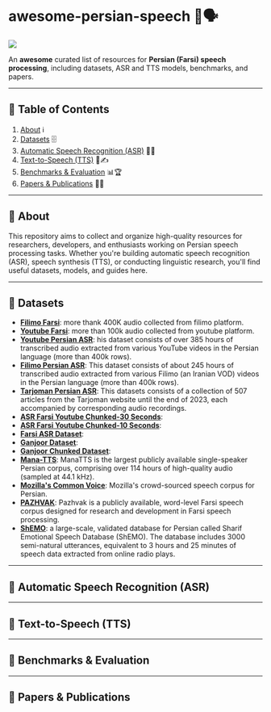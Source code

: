 # awesome-persian-speech 🌟🗣️

![](https://github.com/user-attachments/assets/481e211f-0e1f-4792-b0bc-14aeac95c8ca)


An **awesome** curated list of resources for **Persian (Farsi) speech processing**, including datasets, ASR and TTS models, benchmarks, and papers.

---

## 📖 Table of Contents

1. [About](#about) ℹ️
2. [Datasets](#datasets) 🗄️
3. [Automatic Speech Recognition (ASR)](#automatic-speech-recognition-asr) 🤖🎤
4. [Text-to-Speech (TTS)](#text-to-speech-tts) 📢✍️
5. [Benchmarks & Evaluation](#benchmarks--evaluation) 📊🏆
6. [Papers & Publications](#papers--publications) 📄🔬

---

## 🎯 About

This repository aims to collect and organize high-quality resources for researchers, developers, and enthusiasts working on Persian speech processing tasks. Whether you're building automatic speech recognition (ASR), speech synthesis (TTS), or conducting linguistic research, you'll find useful datasets, models, and guides here.

---

## 📂 Datasets

* **[Filimo Farsi](https://huggingface.co/datasets/MohammadGholizadeh/filimo-farsi)**: more thank 400K audio collected from filimo platform.
* **[Youtube Farsi](https://huggingface.co/datasets/MohammadGholizadeh/youtube-farsi)**:  more than 100k audio collected from youtube platform.
* **[Youtube Persian ASR](https://huggingface.co/datasets/PerSets/youtube-persian-asr)**: his dataset consists of over 385 hours of transcribed audio extracted from various YouTube videos in the Persian language (more than 400k rows).
* **[Filimo Persian ASR](https://huggingface.co/datasets/PerSets/filimo-persian-asr)**: This dataset consists of about 245 hours of transcribed audio extracted from various Filimo (an Iranian VOD) videos in the Persian language (more than 400k rows).
* **[Tarjoman Persian ASR](https://huggingface.co/datasets/PerSets/tarjoman-persian-asr)**: This datasets consists of a collection of 507 articles from the Tarjoman website until the end of 2023, each accompanied by corresponding audio recordings.
* **[ASR Farsi Youtube Chunked-30 Seconds](https://huggingface.co/datasets/pourmand1376/asr-farsi-youtube-chunked-30-seconds)**:
* **[ASR Farsi Youtube Chunked-10 Seconds](https://huggingface.co/datasets/pourmand1376/asr-farsi-youtube-chunked-10-seconds)**:
* **[Farsi ASR Dataset](https://huggingface.co/datasets/farsi-asr/farsi-asr-dataset)**:
* **[Ganjoor Dataset](https://huggingface.co/datasets/farsi-asr/ganjoor-dataset)**:
* **[Ganjoor Chunked Dataset](https://huggingface.co/datasets/farsi-asr/ganjoor-chunked-asr-dataset)**:
* **[Mana-TTS](https://huggingface.co/datasets/MahtaFetrat/Mana-TTS)**: ManaTTS is the largest publicly available single-speaker Persian corpus, comprising over 114 hours of high-quality audio (sampled at 44.1 kHz).
* **[Mozilla's Common Voice](https://commonvoice.mozilla.org/fa/datasets)**: Mozilla's crowd-sourced speech corpus for Persian.
* **[PAZHVAK](https://huggingface.co/datasets/MASaraji/PAZHVAK)**: Pazhvak is a publicly available, word-level Farsi speech corpus designed for research and development in Farsi speech processing.
* **[ShEMO](https://github.com/pariajm/sharif-emotional-speech-dataset)**: a large-scale, validated database for Persian called Sharif Emotional Speech Database (ShEMO). The database includes 3000 semi-natural utterances, equivalent to 3 hours and 25 minutes of speech data extracted from online radio plays.
---

## 🤖 Automatic Speech Recognition (ASR)



---

## 📢 Text-to-Speech (TTS)



---

## 📏 Benchmarks & Evaluation


---

## 📝 Papers & Publications


